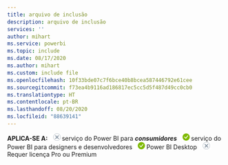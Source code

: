 ```yaml
---
title: arquivo de inclusão
description: arquivo de inclusão
services: ''
author: mihart
ms.service: powerbi
ms.topic: include
ms.date: 08/17/2020
ms.author: mihart
ms.custom: include file
ms.openlocfilehash: 10f33bde07c7f6bce40b8bcea587446792e61cee
ms.sourcegitcommit: f73ea4b9116ad186817ec5cc5d5f487d49cc0cb0
ms.translationtype: HT
ms.contentlocale: pt-BR
ms.lasthandoff: 08/20/2020
ms.locfileid: "88639141"
---
```

<Token>**APLICA-SE A:** ![não](media/no.png)serviço do Power BI para ***consumidores*** ![sim](media/yes.png)serviço do Power BI para designers e desenvolvedores ![sim](media/yes.png)Power BI Desktop ![não](media/no.png)Requer licença Pro ou Premium </Token>